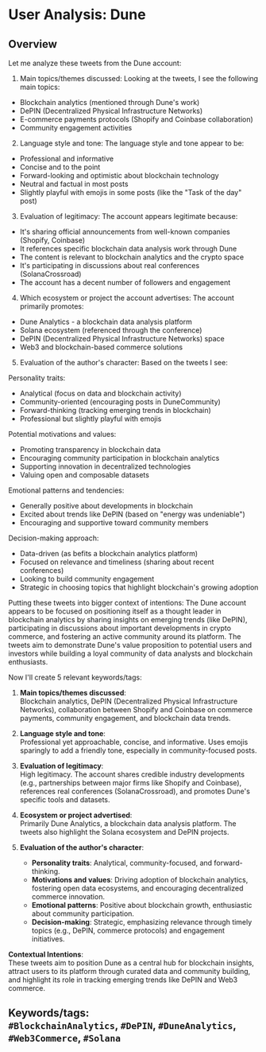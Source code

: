 # User Analysis: Dune

## Overview

<think>
Let me analyze these tweets from the Dune account:

1. Main topics/themes discussed:
Looking at the tweets, I see the following main topics:
- Blockchain analytics (mentioned through Dune's work)
- DePIN (Decentralized Physical Infrastructure Networks) 
- E-commerce payments protocols (Shopify and Coinbase collaboration)
- Community engagement activities

2. Language style and tone:
The language style and tone appear to be:
- Professional and informative
- Concise and to the point
- Forward-looking and optimistic about blockchain technology
- Neutral and factual in most posts
- Slightly playful with emojis in some posts (like the "Task of the day" post)

3. Evaluation of legitimacy:
The account appears legitimate because:
- It's sharing official announcements from well-known companies (Shopify, Coinbase)
- It references specific blockchain data analysis work through Dune
- The content is relevant to blockchain analytics and the crypto space
- It's participating in discussions about real conferences (SolanaCrossroad)
- The account has a decent number of followers and engagement

4. Which ecosystem or project the account advertises:
The account primarily promotes:
- Dune Analytics - a blockchain data analysis platform
- Solana ecosystem (referenced through the conference)
- DePIN (Decentralized Physical Infrastructure Networks) space
- Web3 and blockchain-based commerce solutions

5. Evaluation of the author's character:
Based on the tweets I see:

Personality traits:
- Analytical (focus on data and blockchain activity)
- Community-oriented (encouraging posts in DuneCommunity)
- Forward-thinking (tracking emerging trends in blockchain)
- Professional but slightly playful with emojis

Potential motivations and values:
- Promoting transparency in blockchain data
- Encouraging community participation in blockchain analytics
- Supporting innovation in decentralized technologies
- Valuing open and composable datasets

Emotional patterns and tendencies:
- Generally positive about developments in blockchain
- Excited about trends like DePIN (based on "energy was undeniable")
- Encouraging and supportive toward community members

Decision-making approach:
- Data-driven (as befits a blockchain analytics platform)
- Focused on relevance and timeliness (sharing about recent conferences)
- Looking to build community engagement
- Strategic in choosing topics that highlight blockchain's growing adoption

Putting these tweets into bigger context of intentions:
The Dune account appears to be focused on positioning itself as a thought leader in blockchain analytics by sharing insights on emerging trends (like DePIN), participating in discussions about important developments in crypto commerce, and fostering an active community around its platform. The tweets aim to demonstrate Dune's value proposition to potential users and investors while building a loyal community of data analysts and blockchain enthusiasts.

Now I'll create 5 relevant keywords/tags:
</think>

1. **Main topics/themes discussed**:  
   Blockchain analytics, DePIN (Decentralized Physical Infrastructure Networks), collaboration between Shopify and Coinbase on commerce payments, community engagement, and blockchain data trends.

2. **Language style and tone**:  
   Professional yet approachable, concise, and informative. Uses emojis sparingly to add a friendly tone, especially in community-focused posts.

3. **Evaluation of legitimacy**:  
   High legitimacy. The account shares credible industry developments (e.g., partnerships between major firms like Shopify and Coinbase), references real conferences (SolanaCrossroad), and promotes Dune's specific tools and datasets.

4. **Ecosystem or project advertised**:  
   Primarily Dune Analytics, a blockchain data analysis platform. The tweets also highlight the Solana ecosystem and DePIN projects.

5. **Evaluation of the author's character**:  
   - **Personality traits**: Analytical, community-focused, and forward-thinking.  
   - **Motivations and values**: Driving adoption of blockchain analytics, fostering open data ecosystems, and encouraging decentralized commerce innovation.  
   - **Emotional patterns**: Positive about blockchain growth, enthusiastic about community participation.  
   - **Decision-making**: Strategic, emphasizing relevance through timely topics (e.g., DePIN, commerce protocols) and engagement initiatives.

**Contextual Intentions**:  
These tweets aim to position Dune as a central hub for blockchain insights, attract users to its platform through curated data and community building, and highlight its role in tracking emerging trends like DePIN and Web3 commerce.

**Keywords/tags**:  
`#BlockchainAnalytics`, `#DePIN`, `#DuneAnalytics`, `#Web3Commerce`, `#Solana`
---
